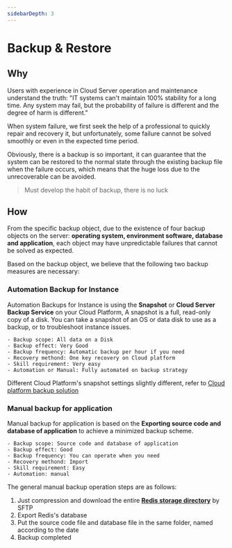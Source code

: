 ```yaml
---
sidebarDepth: 3
---
```


# Backup & Restore

## Why

Users with experience in Cloud Server operation and maintenance understand the truth: "IT systems can't maintain 100% stability for a long time. Any system may fail, but the probability of failure is different and the degree of harm is different."

When system failure, we first seek the help of a professional to quickly repair and recovery it, but unfortunately, some failure cannot be solved smoothly or even in the expected time period.

Obviously, there is a backup is so important, it can guarantee that the system can be restored to the normal state through the existing backup file when the failure occurs, which means that the huge loss due to the unrecoverable can be avoided.

> Must develop the habit of backup, there is no luck

## How

From the specific backup object, due to the existence of four backup objects on the server: **operating system, environment software, database and application**, each object may have unpredictable failures that cannot be solved as expected.

Based on the backup object, we believe that the following two backup measures are necessary:

### Automation Backup for Instance

Automation Backups for Instance is using the **Snapshot** or **Cloud Server Backup Service** on your Cloud Platform, A snapshot is a full, read-only copy of a disk. You can take a snapshot of an OS or data disk to use as a backup, or to troubleshoot instance issues.

```
- Backup scope: All data on a Disk
- Backup effect: Very Good
- Backup frequency: Automatic backup per hour if you need
- Recovery methond: One key recovery on Cloud platform
- Skill requirement: Very easy 
- Automation or Manual: Fully automated on backup strategy
```

Different Cloud Platform's snapshot settings slightly different, refer to [Cloud platform backup solution](https://support.websoft9.com/docs/faq/tech-instance.html)

### Manual backup for application

Manual backup for application is based on the **Exporting source code and database of application** to achieve a minimized backup scheme.

```
- Backup scope: Source code and database of application
- Backup effect: Good
- Backup frequency: You can operate when you need
- Recovery methond: Import
- Skill requirement: Easy 
- Automation: manual
```
The general manual backup operation steps are as follows:

1. Just compression and download the entire **[Redis storage directory](/stack-components.md#awx)** by SFTP 
2. Export Redis's database
3. Put the source code file and database file in the same folder, named according to the date
4. Backup completed

